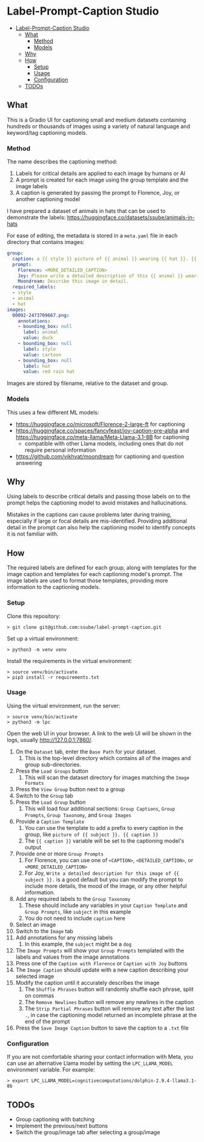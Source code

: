 # Label-Prompt-Caption Studio

- [Label-Prompt-Caption Studio](#label-prompt-caption-studio)
  - [What](#what)
    - [Method](#method)
    - [Models](#models)
  - [Why](#why)
  - [How](#how)
    - [Setup](#setup)
    - [Usage](#usage)
    - [Configuration](#configuration)
  - [TODOs](#todos)

## What

This is a Gradio UI for captioning small and medium datasets containing hundreds or thousands of images using a variety
of natural language and keyword/tag captioning models.

### Method

The name describes the captioning method:

1. Labels for critical details are applied to each image by humans or AI
2. A prompt is created for each image using the group template and the image labels
3. A caption is generated by passing the prompt to Florence, Joy, or another captioning model

I have prepared a dataset of animals in hats that can be used to demonstrate the labels: https://huggingface.co/datasets/ssube/animals-in-hats

For ease of editing, the metadata is stored in a `meta.yaml` file in each directory that contains images:

```yaml
group:
  caption: a {{ style }} picture of {{ animal }} wearing {{ hat }}. {{ caption }}
  prompt:
    Florence: <MORE_DETAILED_CAPTION>
    Joy: Please write a detailed description of this {{ animal }} wearing {{ hat }}.
    Moondream: Describe this image in detail.
  required_labels:
  - style
  - animal
  - hat
images:
  00092-2473709667.png:
    annotations:
    - bounding_box: null
      label: animal
      value: duck
    - bounding_box: null
      label: style
      value: cartoon
    - bounding_box: null
      label: hat
      value: red rain hat
```

Images are stored by filename, relative to the dataset and group.

### Models

This uses a few different ML models:

- https://huggingface.co/microsoft/Florence-2-large-ft for captioning
- https://huggingface.co/spaces/fancyfeast/joy-caption-pre-alpha and https://huggingface.co/meta-llama/Meta-Llama-3.1-8B for captioning
  - compatible with other Llama models, including ones that do not require personal information
- https://github.com/vikhyat/moondream for captioning and question answering

## Why

Using labels to describe critical details and passing those labels on to the prompt helps the captioning model to
avoid mistakes and hallucinations.

Mistakes in the captions can cause problems later during training, especially if large or focal details are
mis-identified. Providing additional detail in the prompt can also help the captioning model to identify concepts it
is not familiar with.

## How

The required labels are defined for each group, along with templates for the image caption and templates for each
captioning model's prompt. The image labels are used to format those templates, providing more information to the
captioning models.

### Setup

Clone this repository:

```shell
> git clone git@github.com:ssube/label-prompt-caption.git
```

Set up a virtual environment:

```shell
> python3 -m venv venv
```

Install the requirements in the virtual environment:

```shell
> source venv/bin/activate
> pip3 install -r requirements.txt
```

### Usage

Using the virtual environment, run the server:

```shell
> source venv/bin/activate
> python3 -m lpc
```

Open the web UI in your browser. A link to the web UI will be shown in the logs, usually http://127.0.0.1:7860/.

1. On the `Dataset` tab, enter the `Base Path` for your dataset.
   1. This is the top-level directory which contains all of the images and group sub-directories.
2. Press the `Load Groups` button
   1. This will scan the dataset directory for images matching the `Image Formats`
3. Press the `View Group` button next to a group
4. Switch to the `Group` tab
5. Press the `Load Group` button
   1. This will load four additional sections: `Group Captions`, `Group Prompts`, `Group Taxonomy`, and `Group Images`
6. Provide a `Caption Template`
   1. You can use the template to add a prefix to every caption in the group, like `picture of {{ subject }}. {{ caption }}`
   2. The `{{ caption }}` variable will be set to the captioning model's output
7. Provide one or more `Group Prompts`
   1. For Florence, you can use one of `<CAPTION>`, `<DETAILED_CAPTION>`, or `<MORE_DETAILED_CAPTION>`
   2. For Joy, `Write a detailed description for this image of {{ subject }}.` is a good default but you can modify
      the prompt to include more details, the mood of the image, or any other helpful information.
8. Add any required labels to the `Group Taxonomy`
   1. These should include any variables in your `Caption Template` and `Group Prompts`, like `subject` in this example
   2. You do not need to include `caption` here
9. Select an image
10. Switch to the `Image` tab
11. Add annotations for any missing labels
    1. In this example, the `subject` might be a `dog`
12. The `Image Prompts` will show your `Group Prompts` templated with the labels and values from the image annotations
13. Press one of the `Caption with Florence` or `Caption with Joy` buttons
14. The `Image Caption` should update with a new caption describing your selected image
15. Modify the caption until it accurately describes the image
    1. The `Shuffle Phrases` button will randomly shuffle each phrase, split on commas
    2. The `Remove Newlines` button will remove any newlines in the caption
    3. The `Strip Partial Phrases` button will remove any text after the last `.`, in case the captioning model returned
       an incomplete phrase at the end of the prompt
16. Press the `Save Image Caption` button to save the caption to a `.txt` file

### Configuration

If you are not comfortable sharing your contact information with Meta, you can use an alternative Llama model by
setting the `LPC_LLAMA_MODEL` environment variable. For example:

```shell
> export LPC_LLAMA_MODEL=cognitivecomputations/dolphin-2.9.4-llama3.1-8b
```

## TODOs

- Group captioning with batching
- Implement the previous/next buttons
- Switch the group/image tab after selecting a group/image

